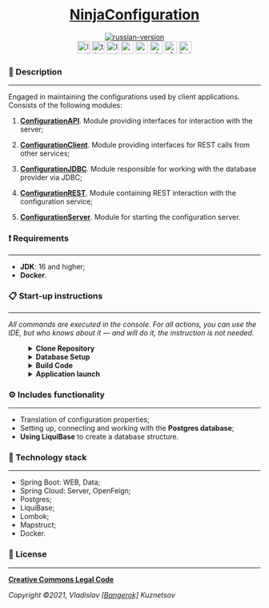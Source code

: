 <!--suppress HtmlDeprecatedAttribute -->
<div align="center">
    <h1>
        <a href="https://ninjaenterprise.github.io/NinjaConfiguration/">NinjaConfiguration</a>
    </h1>
</div>

<div align="center">
    <a href="https://github.com/NinjaEnterprise/NinjaConfiguration/blob/master/docs/translations/README_RU.md">
        <img alt="russian-version" src="https://raw.githubusercontent.com/NinjaEnterprise/NinjaConfiguration/master/assets/languages/russian.png"/>
    </a>
</div>

<div align="center">
    <img src="https://img.shields.io/github/last-commit/NinjaEnterprise/NinjaConfiguration" height="25" alt="last-commit" />
    <img src="https://wakatime.com/badge/github/NinjaEnterprise/NinjaConfiguration.svg" height="25" alt="time-with-code" />
    <img src="https://img.shields.io/github/v/release/NinjaEnterprise/NinjaConfiguration" height="25" alt="last-release" />
    <img src="https://tokei.rs/b1/github/NinjaEnterprise/NinjaConfiguration?category=code" height="25" alt="code-lines" />
    <img src="https://sonarcloud.io/api/project_badges/measure?project=NinjaEnterprise_NinjaConfiguration&metric=bugs" height="25" alt="sonar-cloud-bugs" />
    <img src="https://github.com/NinjaEnterprise/NinjaConfiguration/actions/workflows/check-style.yml/badge.svg" height="25" alt="checking-style" />
    <img src="https://github.com/NinjaEnterprise/NinjaConfiguration/actions/workflows/sonar.yml/badge.svg" height="25" alt="checking-sonar" />
    <img src="https://github.com/NinjaEnterprise/NinjaConfiguration/actions/workflows/build.yml/badge.svg" height="25" alt="build" />
</div>

### 📖 Description
___

Engaged in maintaining the configurations used by client applications. Consists of the following modules:
1. **[ConfigurationAPI](https://github.com/NinjaEnterprise/NinjaConfiguration/tree/master/configuration-api)**.
Module providing interfaces for interaction with the server;
   

2. **[ConfigurationClient](https://github.com/NinjaEnterprise/NinjaConfiguration/tree/master/configuration-client)**.
Module providing interfaces for REST calls from other services;


3. **[ConfigurationJDBC](https://github.com/NinjaEnterprise/NinjaConfiguration/tree/master/configuration-jdbc)**.
Module responsible for working with the database provider via JDBC;


4. **[ConfigurationREST](https://github.com/NinjaEnterprise/NinjaConfiguration/tree/master/configuration-rest)**.
Module containing REST interaction with the configuration service;


5. **[ConfigurationServer](https://github.com/NinjaEnterprise/NinjaConfiguration/tree/master/configuration-server)**.
Module for starting the configuration server.

### ❗ Requirements
___

* **JDK**: 16 and higher;
* **Docker**.

### 📋 Start-up instructions
___

*All commands are executed in the console. For all actions, you can use the IDE, but who knows about it — and
will do it, the instruction is not needed.*
<details style="margin-left: 40px">	
   <summary><b>Clone Repository</b></summary>
   <ol>
      <li>Create a folder: <code>mkdir GitProjects</code> (the folder name can be anything, but you will need to 
      continue to use only it);</li>
      <li>Go to the folder: <code>cd GitProjects</code>;</li>
      <li>Cloning a repository: <code>git clone https://github.com/NinjaEnterprise/NinjaConfiguration.git</code>;</li>
      <li>Go to the folder: <code>cd NinjaConfiguration</code>.</li>
      <li>Complete (<b>see: result below</b>).</li>
   </ol>

   <img alt="clone-repo" src="https://raw.githubusercontent.com/NinjaEnterprise/NinjaConfiguration/master/assets/startup/clone-repository.png"/>
</details>

<details style="margin-left: 40px">	
   <summary><b>Database Setup</b></summary>

   <i>After cloning the repository — we should already be in the project folder.</i>
   <ol>
      <li>For docker to work, you need to <b><a href="https://docs.docker.com/engine/install/">install</a></b> it first;</li>
      <li>To configure the database required for the application to work, go to the folder: <code>cd docker\postgresql</code>;</li>
      <li>Run the .bat file with the command: <code>postgres.bat</code> (<b>see: result below</b>). <b>Default port: 5025</b></li>
   </ol>

   <img alt="ninja-docker" src="https://raw.githubusercontent.com/NinjaEnterprise/NinjaConfiguration/master/assets/startup/ninja-docker.gif"/>
   <img alt="docker-info" src="https://raw.githubusercontent.com/NinjaEnterprise/NinjaConfiguration/master/assets/startup/docker-info.png"/>
</details>


<details style="margin-left: 40px">	
   <summary><b>Build Code</b></summary>
   <ol>
      <li>After starting docker and setting up the database, we go back to the root of the project: <code>cd ..\..</code>;</li>
      <li>We execute the command: <code>mvn clean install</code> (<b>see: result below</b>).</li>
   </ol>

   <img alt="build-code" src="https://raw.githubusercontent.com/NinjaEnterprise/NinjaConfiguration/master/assets/startup/build-code.png"/>
</details>

<details style="margin-left: 40px">	
   <summary><b>Application launch</b></summary>
   <ol>
      <li>After assembling the application, go to the launched module: <code>cd configuration-server</code>;</li>
      <li>We execute the command: <code>mvn spring-boot:run</code> (<b>see: result below</b>). <b>Default port: 9001</b>.</li>
   </ol>

   <img alt="ninja-started" src="https://raw.githubusercontent.com/NinjaEnterprise/NinjaConfiguration/master/assets/startup/ninja-started.gif"/>
</details>

### ⚙ Includes functionality
___

- Translation of configuration properties;
- Setting up, connecting and working with the **Postgres database**;
- **Using LiquiBase** to create a database structure.

### 🔨 Technology stack
___

- Spring Boot: WEB, Data;
- Spring Cloud: Server, OpenFeign;
- Postgres;
- LiquiBase;
- Lombok;
- Mapstruct;
- Docker.

### 🎫 License
___

**[Creative Commons Legal Code](https://github.com/NinjaEnterprise/NinjaTemplate/blob/master/LICENSE)**

_Copyright ©2021, Vladislav [[Bangerok]](https://github.com/Bangerok) Kuznetsov_